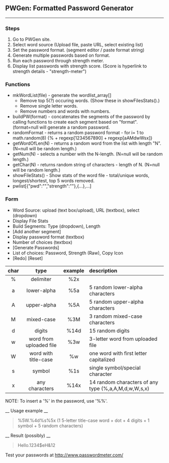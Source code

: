 ## PWGen: Formatted Password Generator ##
---
### Steps ###
1. Go to PWGen site.
2. Select word source (Upload file, paste URL, select existing list)
2. Set the password format. (segment editor / paste format string)
5. Generate multiple passwords based on format.
6. Run each password through strength meter.
7. Display list passwords with strength score. (Score is hyperlink to strength details - "strength-meter")

### Functions ###
  * mkWordList(file) - generate the wordlist_array[]
    * Remove top 5(?) occuring words. (Show these in showFilesStats().)
    * Remove single letter words.
    * Remove numbers and words with numbers.
  * buildPW(format) - concatenates the segments of the password by calling functions to create each segment based on "format". (format=null will generate a random password.
  * randomFormat - returns a random password format - for i= 1 to math.random(8) {% + regexp[1234567890] + regexp[aAMdwWsx]}
  * getWordOfLen(N) - returns a random word from the list with length "N". (N=null will be random length.) 
  * getNum(N) - selects a number with the N-length. (N=null will be random length.)
  * getChar(N) - returns random string of characters - length of N. (N=null will be random length.)
  * showFileStats() - Show stats of the word file - total/unique words, longest/shortest, top 5 words removed.
  * pwlist[{"pwd":"","strength":""},{...},...]

### Form ###
* Word Source: upload (text box/upload), URL (textbox), select (dropdown)
* Display File Stats
* Build Segments: Type (dropdown), Length
* [Add another segment]
* Display password format (textbox)
* Number of choices (textbox)
* [Generate Passwords]
* List of choices: Password, Strength (Raw), Copy Icon
* [Redo] [Reset]

|char|type|example|description|
|:---:|:------------:|:-----:|:---------------------------|
|%|delimiter|%2x|
|a|lower-alpha|%5a|5 random lower-alpha characters|
|A|upper-alpha|%5A|5 random upper-alpha characters|
|M|mixed-case|%3M|3 random mixed-case characters|
|d|digits|%14d|15 random digits|
|w|word from uploaded file|%3w|3-letter word from uploaded file|
|W|word with title-case|%w|one word with first letter capitalized|
|s|symbol|%1s|single symbol/special character|
|x|any characters|%14x|14 random characters of any type (%,a,A,M,d,w,W,s,x)|

NOTE: To insert a '%' in the password, use '%%'.

__ Usage example __
> %5W.%4d%s%5x (1 5-letter title-case word + dot + 4 digits + 1 symbol + 5 random characters)

__ Result (possibly) __
> Hello.1234$eH&12

Test your passwords at http://www.passwordmeter.com/
